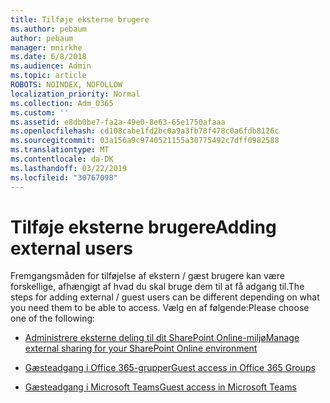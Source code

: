 ```yaml
---
title: Tilføje eksterne brugere
ms.author: pebaum
author: pebaum
manager: mnirkhe
ms.date: 6/8/2018
ms.audience: Admin
ms.topic: article
ROBOTS: NOINDEX, NOFOLLOW
localization_priority: Normal
ms.collection: Adm_O365
ms.custom: ''
ms.assetid: e8db0be7-fa2a-49e0-8e63-65e1750afaaa
ms.openlocfilehash: cd108cabe1fd2bc0a9a3fb78f478c0a6fdb8126c
ms.sourcegitcommit: 03a156a9c9740521155a30775492c7dff0982588
ms.translationtype: MT
ms.contentlocale: da-DK
ms.lasthandoff: 03/22/2019
ms.locfileid: "30767098"
---
```

# <a name="adding-external-users"></a><span data-ttu-id="2772e-102">Tilføje eksterne brugere</span><span class="sxs-lookup"><span data-stu-id="2772e-102">Adding external users</span></span>

<span data-ttu-id="2772e-103">Fremgangsmåden for tilføjelse af ekstern / gæst brugere kan være forskellige, afhængigt af hvad du skal bruge dem til at få adgang til.</span><span class="sxs-lookup"><span data-stu-id="2772e-103">The steps for adding external / guest users can be different depending on what you need them to be able to access.</span></span> <span data-ttu-id="2772e-104">Vælg en af følgende:</span><span class="sxs-lookup"><span data-stu-id="2772e-104">Please choose one of the following:</span></span>
  
- [<span data-ttu-id="2772e-105">Administrere eksterne deling til dit SharePoint Online-miljø</span><span class="sxs-lookup"><span data-stu-id="2772e-105">Manage external sharing for your SharePoint Online environment</span></span>](https://support.office.com/article/manage-external-sharing-for-your-sharepoint-online-environment-c8a462eb-0723-4b0b-8d0a-70feafe4be85)
    
- [<span data-ttu-id="2772e-106">Gæsteadgang i Office 365-grupper</span><span class="sxs-lookup"><span data-stu-id="2772e-106">Guest access in Office 365 Groups</span></span>](https://support.office.com/en-gb/article/guest-access-in-office-365-groups-bfc7a840-868f-4fd6-a390-f347bf51aff6)
    
- [<span data-ttu-id="2772e-107">Gæsteadgang i Microsoft Teams</span><span class="sxs-lookup"><span data-stu-id="2772e-107">Guest access in Microsoft Teams</span></span>](https://docs.microsoft.com/microsoftteams/guest-access-checklist)
    

